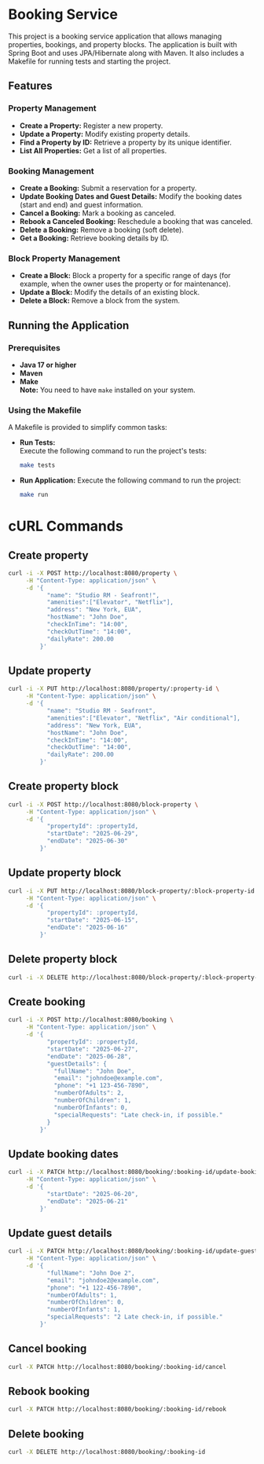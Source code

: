 # Booking Service

This project is a booking service application that allows managing properties, bookings, and property blocks. The application is built with Spring Boot and uses JPA/Hibernate along with Maven. It also includes a Makefile for running tests and starting the project.

## Features

### Property Management
- **Create a Property:** Register a new property.
- **Update a Property:** Modify existing property details.
- **Find a Property by ID:** Retrieve a property by its unique identifier.
- **List All Properties:** Get a list of all properties.

### Booking Management
- **Create a Booking:** Submit a reservation for a property.
- **Update Booking Dates and Guest Details:** Modify the booking dates (start and end) and guest information.
- **Cancel a Booking:** Mark a booking as canceled.
- **Rebook a Canceled Booking:** Reschedule a booking that was canceled.
- **Delete a Booking:** Remove a booking (soft delete).
- **Get a Booking:** Retrieve booking details by ID.

### Block Property Management
- **Create a Block:** Block a property for a specific range of days (for example, when the owner uses the property or for maintenance).
- **Update a Block:** Modify the details of an existing block.
- **Delete a Block:** Remove a block from the system.

## Running the Application

### Prerequisites
- **Java 17 or higher**
- **Maven**
- **Make**  
  **Note:** You need to have `make` installed on your system.

### Using the Makefile

A Makefile is provided to simplify common tasks:

- **Run Tests:**  
  Execute the following command to run the project's tests:
  ```bash
  make tests

- **Run Application:**
  Execute the following command to run the project:
  ```bash
  make run

# cURL Commands

## Create property

```bash
curl -i -X POST http://localhost:8080/property \
     -H "Content-Type: application/json" \
     -d '{
           "name": "Studio RM - Seafront!",
           "amenities":["Elevator", "Netflix"],
           "address": "New York, EUA",
           "hostName": "John Doe",
           "checkInTime": "14:00",
           "checkOutTime": "14:00",
           "dailyRate": 200.00
         }'
```

## Update property

```bash
curl -i -X PUT http://localhost:8080/property/:property-id \
     -H "Content-Type: application/json" \
     -d '{
           "name": "Studio RM - Seafront",
           "amenities":["Elevator", "Netflix", "Air conditional"],
           "address": "New York, EUA",
           "hostName": "John Doe",
           "checkInTime": "14:00",
           "checkOutTime": "14:00",
           "dailyRate": 200.00
         }'
```

## Create property block

```bash
curl -i -X POST http://localhost:8080/block-property \
     -H "Content-Type: application/json" \
     -d '{
           "propertyId": :propertyId,
           "startDate": "2025-06-29",
           "endDate": "2025-06-30"
         }'
```

## Update property block

```bash
curl -i -X PUT http://localhost:8080/block-property/:block-property-id \
     -H "Content-Type: application/json" \
     -d '{
           "propertyId": :propertyId,
           "startDate": "2025-06-15",
           "endDate": "2025-06-16"
         }'
```

## Delete property block

```bash
curl -i -X DELETE http://localhost:8080/block-property/:block-property-id
```

## Create booking

```bash
curl -i -X POST http://localhost:8080/booking \
     -H "Content-Type: application/json" \
     -d '{
           "propertyId": :propertyId,
           "startDate": "2025-06-27",
           "endDate": "2025-06-28",
           "guestDetails": {
             "fullName": "John Doe",
             "email": "johndoe@example.com",
             "phone": "+1 123-456-7890",
             "numberOfAdults": 2,
             "numberOfChildren": 1,
             "numberOfInfants": 0,
             "specialRequests": "Late check-in, if possible."
           }
         }'
```

## Update booking dates

```bash
curl -i -X PATCH http://localhost:8080/booking/:booking-id/update-booking-dates \
     -H "Content-Type: application/json" \
     -d '{
           "startDate": "2025-06-20",
           "endDate": "2025-06-21"
         }'
```

## Update guest details

```bash
curl -i -X PATCH http://localhost:8080/booking/:booking-id/update-guest-details \
     -H "Content-Type: application/json" \
     -d '{
           "fullName": "John Doe 2",
           "email": "johndoe2@example.com",
           "phone": "+1 122-456-7890",
           "numberOfAdults": 1,
           "numberOfChildren": 0,
           "numberOfInfants": 1,
           "specialRequests": "2 Late check-in, if possible."
         }'
```

## Cancel booking

```bash
curl -X PATCH http://localhost:8080/booking/:booking-id/cancel
```

## Rebook booking

```bash
curl -X PATCH http://localhost:8080/booking/:booking-id/rebook
```

## Delete booking

```bash
curl -X DELETE http://localhost:8080/booking/:booking-id
```
